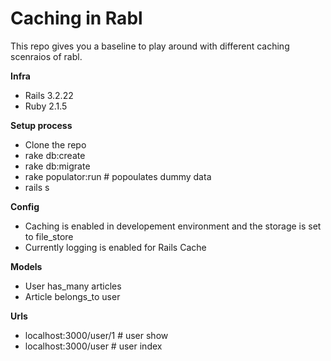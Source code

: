 # Caching in Rabl

This repo gives you a baseline to play around with different caching scenraios of rabl. 

**Infra**
- Rails 3.2.22
- Ruby 2.1.5


**Setup process**
- Clone the repo
- rake db:create
- rake db:migrate
- rake populator:run # popoulates dummy data 
- rails s


**Config**
- Caching is enabled in developement environment and the storage is set to file_store
- Currently logging is enabled for Rails Cache

**Models**
- User has_many articles
- Article belongs_to user


**Urls**
- localhost:3000/user/1 # user show
- localhost:3000/user # user index

